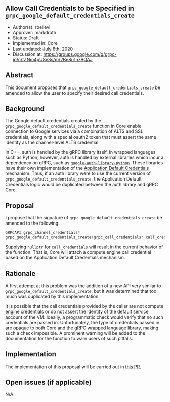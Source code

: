 Allow Call Credentials to be Specified in `grpc_google_default_credentials_create`
----
* Author(s): rbellevi
* Approver: markdroth
* Status: Draft
* Implemented in: Core
* Last updated: July 8th, 2020
* Discussion at: https://groups.google.com/g/grpc-io/c/fZNm4pU8e3s/m/2Be8u1n7BQAJ

## Abstract

This document proposes that `grpc_google_default_credentials_create` be
amended to allow the user to specify their desired call credentials.

## Background

The Google default credentials created by the
`grpc_google_default_credentials_create` function in Core enable connection to
Google services via a combination of ALTS and SSL credentials, along with a special oauth2
token that must assert the same identity as the channel-level ALTS credential.

In C++, auth is handled by the gRPC library itself. In wrapped
languages such as Python, however, auth is handled by external libraries which
incur a dependency on gRPC, such as [`google-auth-library-python`](https://github.com/googleapis/google-auth-library-python).
These libraries have their own implementation of the
[Application Default Credentials](https://cloud.google.com/docs/authentication/production?_ga=2.68587985.1354052904.1594166352-2074181900.1593114348#finding_credentials_automatically)
mechanism. Thus, if an auth library were to use the current version of
`grpc_google_default_credentials_create`, the Application Default Credentials
logic would be duplicated between the auth library and gRPC Core.

## Proposal

I propose that the signature of `grpc_google_default_credentials_create` be
amended to the following:

```C
GRPCAPI grpc_channel_credentials*
grpc_google_default_credentials_create(grpc_call_credentials* call_credentials);
```

Supplying `nullptr` for `call_credentials` will result in the current behavior
of the function. That is, Core will attach a compute engine call credential
based on the Application Default Credentials mechanism.

## Rationale

A first attempt at this problem was the addition of a new API very similar to
`grpc_google_default_credentials_create`, but it was determined that too much
was duplicated by this implementation.

It is possible that the call credentials provided by the caller are not compute
engine credentials or do not assert the identity of the default service account
of the VM. Ideally, a programmatic check would verify that no such credentials
are passed in. Unfortunately, the type of credentials passed in are opaque to
both Core and the gRPC wrapped language library, making such a check impossible.
A prominent warning will be added to the documentation for the function to warn
users of such pitfalls.

## Implementation

The implementation of this proposal will be carried out in [this PR.](https://github.com/grpc/grpc/pull/23203)

## Open issues (if applicable)

N/A
